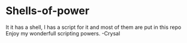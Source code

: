 # Shells-of-power
It it has a shell, I has a script for it and most of them are put in this repo
Enjoy my wonderfull scripting powers.
-Crysal
